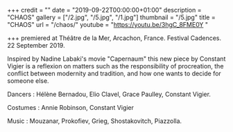 +++
credit = ""
date = "2019-09-22T00:00:00+01:00"
description = "CHAOS"
gallery = ["/2.jpg", "/5.jpg", "/1.jpg"]
thumbnail = "/5.jpg"
title = "CHAOS"
url = "/chaos/"
youtube = "https://youtu.be/3hgC_8FME0Y "

+++
premiered at Théâtre de la Mer, Arcachon, France. Festival Cadences. 22 September 2019.

Inspired by Nadine Labaki's movie "Capernaum" this new piece by Constant Vigier is a reflexion on matters such as the responsibility of procreation, the conflict between modernity and tradition, and how one wants to decide for someone else.

Dancers : Hélène Bernadou, Elio Clavel, Grace Paulley, Constant Vigier.

Costumes : Annie Robinson, Constant Vigier

Music : Mouzanar, Prokofiev, Grieg, Shostakovitch, Piazzolla.